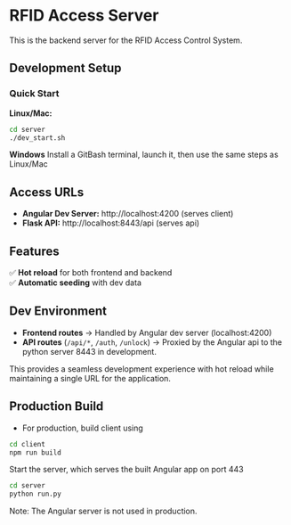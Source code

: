 # RFID Access Server

This is the backend server for the RFID Access Control System.

## Development Setup

### Quick Start

**Linux/Mac:**

```bash
cd server
./dev_start.sh
```

**Windows**
Install a GitBash terminal, launch it, then use the same steps as Linux/Mac

## Access URLs

- **Angular Dev Server:** http://localhost:4200 (serves client)
- **Flask API:** http://localhost:8443/api (serves api)

## Features

✅ **Hot reload** for both frontend and backend  
✅ **Automatic seeding** with dev data

## Dev Environment

- **Frontend routes** → Handled by Angular dev server (localhost:4200)
- **API routes** (`/api/*`, `/auth`, `/unlock`) → Proxied by the Angular api to the python server 8443 in development.

This provides a seamless development experience with hot reload while maintaining a single URL for the application.

## Production Build

- For production, build client using

```bash
cd client
npm run build
```

Start the server, which serves the built Angular app on port 443

```bash
cd server
python run.py
```

Note: The Angular server is not used in production.
